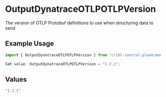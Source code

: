 # OutputDynatraceOTLPOTLPVersion

The version of OTLP Protobuf definitions to use when structuring data to send

## Example Usage

```typescript
import { OutputDynatraceOTLPOTLPVersion } from "cribl-control-plane/models";

let value: OutputDynatraceOTLPOTLPVersion = "1.3.1";
```

## Values

```typescript
"1.3.1"
```